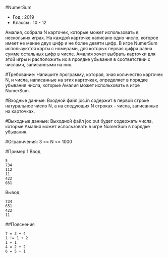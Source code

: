 #NumerSum
* Год : 2019
* Классы : 10 - 12

Амалия, собрала N карточек, которые может использовать в нескольких играх. На каждой карточке написано одно число, которое имеет не менее двух цифр и не более девяти цифр. 
В игре NumerSum используются карты с номерами, для которых первая цифра равна сумме остальных цифр в числе. Амалия хочет выбрать карточки для этой игры и расположить их в проядке убывания в соответствии с числами, записанными на них.

#Требование:
Напишите программу, которая, зная количество карточек N, и числа, написанные на этих карточках, определяет в порядке убывания числа, которые Амалия может испольховать в игре NumerSum.

#Входные данные:
Входной файл joc.in содержит в первой строке натуральное число N, а на следующих N строках - числа, записанные на карточках.

#Выходные данные:
Выходной файл joc.out будет содержать числа, которые Амалия может использовать в игре NumerSum в порядке убывания.

#Ограничения:
3 <= N <= 1000

#Пример 1
Ввод
```
5
734
112
11
422
651
```

Вывод
```
734
651
422
11
```

##Пояснения
```
7 = 3 + 4
1 != 1 + 2
1 = 1
4 = 2 + 2
6 = 5 + 1
```